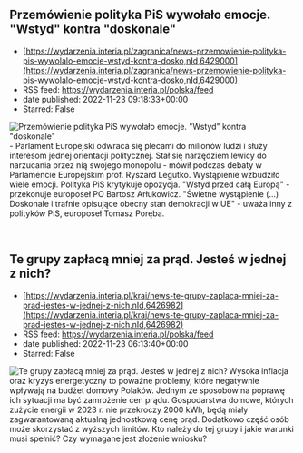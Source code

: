 ## Przemówienie polityka PiS wywołało emocje. "Wstyd" kontra "doskonale"
 - [https://wydarzenia.interia.pl/zagranica/news-przemowienie-polityka-pis-wywolalo-emocje-wstyd-kontra-dosko,nId,6429000](https://wydarzenia.interia.pl/zagranica/news-przemowienie-polityka-pis-wywolalo-emocje-wstyd-kontra-dosko,nId,6429000)
 - RSS feed: https://wydarzenia.interia.pl/polska/feed
 - date published: 2022-11-23 09:18:33+00:00
 - Starred: False

<p><a href="https://wydarzenia.interia.pl/zagranica/news-przemowienie-polityka-pis-wywolalo-emocje-wstyd-kontra-dosko,nId,6429000"><img align="left" alt="Przemówienie polityka PiS wywołało emocje. &quot;Wstyd&quot; kontra &quot;doskonale&quot;" src="https://i.iplsc.com/przemowienie-polityka-pis-wywolalo-emocje-wstyd-kontra-dosko/000DFB1E757K7C6T-C321.jpg" /></a>- Parlament Europejski odwraca się plecami do milionów ludzi i służy interesom jednej orientacji politycznej. Stał się narzędziem lewicy do narzucania przez nią swojego monopolu - mówił podczas debaty w Parlamencie Europejskim prof. Ryszard Legutko. Wystąpienie wzbudziło wiele emocji. Polityka PiS krytykuje opozycja. &quot;Wstyd przed całą Europą&quot; - przekonuje europoseł PO Bartosz Arłukowicz. &quot;Świetne wystąpienie (...) Doskonale i trafnie opisujące obecny stan demokracji w UE&quot; - uważa inny z polityków PiS, europoseł Tomasz Poręba. </p><br clear="all" />

## Te grupy zapłacą mniej za prąd. Jesteś w jednej z nich?
 - [https://wydarzenia.interia.pl/kraj/news-te-grupy-zaplaca-mniej-za-prad-jestes-w-jednej-z-nich,nId,6426982](https://wydarzenia.interia.pl/kraj/news-te-grupy-zaplaca-mniej-za-prad-jestes-w-jednej-z-nich,nId,6426982)
 - RSS feed: https://wydarzenia.interia.pl/polska/feed
 - date published: 2022-11-23 06:13:40+00:00
 - Starred: False

<p><a href="https://wydarzenia.interia.pl/kraj/news-te-grupy-zaplaca-mniej-za-prad-jestes-w-jednej-z-nich,nId,6426982"><img align="left" alt="Te grupy zapłacą mniej za prąd. Jesteś w jednej z nich?" src="https://i.iplsc.com/te-grupy-zaplaca-mniej-za-prad-jestes-w-jednej-z-nich/000GDQMYTH1M3KK5-C321.jpg" /></a>Wysoka inflacja oraz kryzys energetyczny to poważne problemy, które negatywnie wpływają na budżet domowy Polaków. Jednym ze sposobów na poprawę ich sytuacji ma być zamrożenie cen prądu. Gospodarstwa domowe, których zużycie energii w 2023 r. nie przekroczy 2000 kWh, będą miały zagwarantowaną aktualną jednostkową cenę prąd. Dodatkowo część osób może skorzystać z wyższych limitów. Kto należy do tej grupy i jakie warunki musi spełnić? Czy wymagane jest złożenie wniosku?</p><br clear="all" />
